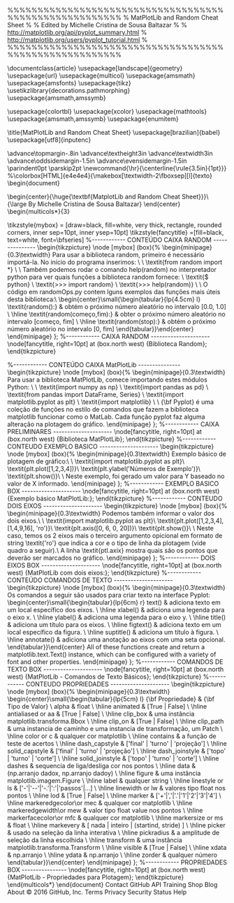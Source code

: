 %%%%%%%%%%%%%%%%%%%%%%%%%%%%%%%%%%%%%%%%%%%%%%%%%%%%%%%
% MatPlotLib and Random Cheat Sheet
%
% Edited by Michelle Cristina de Sousa Baltazar
%
% http://matplotlib.org/api/pyplot_summary.html
% http://matplotlib.org/users/pyplot_tutorial.html
%
%%%%%%%%%%%%%%%%%%%%%%%%%%%%%%%%%%%%%%%%%%%%%%%%%%%%%%%

\documentclass{article}
\usepackage[landscape]{geometry}
\usepackage{url}
\usepackage{multicol}
\usepackage{amsmath}
\usepackage{amsfonts}
\usepackage{tikz}
\usetikzlibrary{decorations.pathmorphing}
\usepackage{amsmath,amssymb}

\usepackage{colortbl}
\usepackage{xcolor}
\usepackage{mathtools}
\usepackage{amsmath,amssymb}
\usepackage{enumitem}

\title{MatPlotLib and Random Cheat Sheet}
\usepackage[brazilian]{babel}
\usepackage[utf8]{inputenc}

\advance\topmargin-.8in
\advance\textheight3in
\advance\textwidth3in
\advance\oddsidemargin-1.5in
\advance\evensidemargin-1.5in
\parindent0pt
\parskip2pt
\newcommand{\hr}{\centerline{\rule{3.5in}{1pt}}}
%\colorbox[HTML]{e4e4e4}{\makebox[\textwidth-2\fboxsep][l]{texto}
\begin{document}

\begin{center}{\huge{\textbf{MatplotLib and Random Cheat Sheet}}}\\
{\large By Michelle Cristina de Sousa Baltazar}
\end{center}
\begin{multicols*}{3}

\tikzstyle{mybox} = [draw=black, fill=white, very thick,
    rectangle, rounded corners, inner sep=10pt, inner ysep=10pt]
\tikzstyle{fancytitle} =[fill=black, text=white, font=\bfseries]
%------------ CONTEÚDO CAIXA RANDOM ---------------
\begin{tikzpicture}
\node [mybox] (box){%
    \begin{minipage}{0.3\textwidth}
		Para usar a biblioteca random, primeiro é necessário importá-la. No início do programa inserimos: \\
        \\
		\textit{from random import *} \\
        \\
        Também podemos rodar o comando help(random) no interpretador python para ver quais funções a biblioteca random fornece:
        \\
        \textit{\$ python} \\
		\textit{>>> import random} \\
		\textit{>>> help(random)} \\
        \\
        O código em randomOps.py contem lguns exemplos das funções mais úteis desta biblioteca:\\
	\begin{center}\small{\begin{tabular}{lp{4.5cm} l}
		\textit{random():} & obtém o próximo número aleatório no intervalo [0.0, 1.0] \\ \hline
		\textit{random(começo,fim):} & obter o próximo número aleatório no intervalo [começo, fim] \\ \hline
		\textit{random(stop):} & obtém o próximo número aleatório no intervalo [0, fim]
	\end{tabular}}\end{center}
    \end{minipage}
};
%------------ CAIXA RANDOM ---------------------
\node[fancytitle, right=10pt] at (box.north west) {Biblioteca Random};
\end{tikzpicture}


%------------ CONTEÚDO CAIXA MatPlotLib ---------------
\begin{tikzpicture}
\node [mybox] (box){%
    \begin{minipage}{0.3\textwidth}
		Para usar a biblioteca MatPlotLib, comece importando estes módulos Python: \\
        \\
		\textit{import numpy as np} \\
		\textit{import pandas as pd} \\
		\textit{from pandas import DataFrame, Series} \\
		\textit{import matplotlib.pyplot as plt} \\
		\textit{import matplotlib} \\
		\\
        {\bf Pyplot} é uma coleção de funções no estilo de comandos que fazem a biblioteca matplotlib funcionar como o MatLab. Cada função pyplot faz alguma alteração na plotagem do gráfico.
    \end{minipage}
};
%------------ CAIXA PRELIMINARES ---------------------
\node[fancytitle, right=10pt] at (box.north west) {Biblioteca MatPlotLib};
\end{tikzpicture}
%------------ CONTEUDO EXEMPLO BASICO ---------------------
\begin{tikzpicture}
\node [mybox] (box){%
    \begin{minipage}{0.3\textwidth}
    	Exemplo básico de plotagem de gráfico:\\
        \\
        \textit{import matplotlib.pyplot as plt}\\
		\textit{plt.plot([1,2,3,4])}\\
		\textit{plt.ylabel('Números de Exemplo')}\\
		\textit{plt.show()}\\
        \\
        Neste exemplo, foi gerado um valor para Y baseado no valor de X informado.
    \end{minipage}
};
%------------ EXEMPLO BASICO BOX ---------------------
\node[fancytitle, right=10pt] at (box.north west) {Exemplo básico MatPlotLib:};
\end{tikzpicture}
%------------ CONTEUDO DOIS EIXOS ---------------------
\begin{tikzpicture}
\node [mybox] (box){%
    \begin{minipage}{0.3\textwidth}
		Podemos também informar o valor dos dois eixos.\\
        \\
        \textit{import matplotlib.pyplot as plt}\\
		\textit{plt.plot([1,2,3,4], [1,4,9,16], 'ro')}\\
		\textit{plt.axis([0, 6, 0, 20])}\\
		\textit{plt.show()}\\
        \\
        Neste caso, temos os 2 eixos mais o terceiro argumento opicional em formato de string \textit{'ro'} que indica a cor e o tipo de linha da plotagem (vide quadro a seguir).\\
        A linha \textit{ptl.axix} mostra quais são os pontos que deverão ser marcados no gráfico.
    \end{minipage}
};
%------------ DOIS EIXOS BOX ---------------------
\node[fancytitle, right=10pt] at (box.north west) {MatPlotLib com dois eixos:};
\end{tikzpicture}
%------------ CONTEÚDO COMANDOS DE TEXTO ---------------------
\begin{tikzpicture}
\node [mybox] (box){%
    \begin{minipage}{0.3\textwidth}
    Os comandos a seguir são usados para criar texto na interface Pyplot:
	\begin{center}\small{\begin{tabular}{lp{6cm} r}
text() & adiciona texto em um local específico dos eixos. \\ \hline
xlabel() & adiciona uma legenda para o eixo x. \\ \hline
ylabel() & adiciona uma legenda para o eixo y. \\ \hline
title() & adiciona um título para os eixos. \\ \hline
figtext() & adiciona texto em um local específico da figura. \\ \hline
suptitle() & adiciona um título à figura. \\ \hline
annotate() & adiciona uma anotação ao eixos com uma seta opcional.
	\end{tabular}}\end{center}
All of these functions create and return a matplotlib.text.Text() instance, which can be configured with a variety of font and other properties.
    \end{minipage}
};
%------------ COMANDOS DE TEXTO BOX ---------------------
\node[fancytitle, right=10pt] at (box.north west) {MatPlotLib - Comandos de Texto Básicos};
\end{tikzpicture}
%------------ CONTEUDO PROPRIEDADES ---------------------
\begin{tikzpicture}
\node [mybox] (box){%
    \begin{minipage}{0.3\textwidth}
	\begin{center}\small{\begin{tabular}{lp{5cm} l}
{\bf Propriedade} & {\bf Tipo de Valor} \\
alpha & float \\ \hline
animated & [True | False] \\ \hline
antialiased or aa & [True | False] \\ \hline
clip\_box & uma instância matplotlib.transforma.Bbox \\ \hline
clip\_on & [True | False] \\ \hline
clip\_path & uma instancia de caminho e uma instancia de transformação, um Patch \\ \hline
color or c & qualquer cor matplotlib \\ \hline
contains & a função de teste de acertos \\ \hline
dash\_capstyle & ['final' | 'turno' | 'projeção'] \\ \hline
solid\_capstyle & ['final' | 'turno' | 'projeção'] \\ \hline
dash\_joinstyle & ['topo' | 'turno' | 'corte'] \\ \hline
solid\_joinstyle & ['topo' | 'turno' | 'corte'] \\ \hline
dashes & sequencia de liga/desliga cor nos pontos \\ \hline
data & (np.arranjo dadox, np.arranjo dadoy) \\ \hline
figure & uma instância matplotlib.imagem.Figure \\ \hline
label & qualquer string \\ \hline
linestyle or ls & ['-'|'--'|'-.'|':'|'passos'|...] \\ \hline
linewidth or lw & valores tipo float nos pontos \\ \hline
lod & [True | False] \\ \hline
marker & ['+'|','|'.'|'1'|'2'|'3'|'4'] \\ \hline
markeredgecolor\\or mec & qualquer cor matplotlib \\ \hline
markeredgewidth\\or mew & valor tipo float value nos pontos \\ \hline
markerfacecolor\\or mfc & qualquer cor matplotlib \\ \hline
markersize or ms & float \\ \hline
markevery & [ nada | inteiro | (startind, stride) ] \\ \hline
picker & usado na seleção da linha interativa \\ \hline
pickradius & a amplitude de seleção da linha escolhida \\ \hline
transform & uma instância matplotlib.transforma.Transform \\ \hline
visible & [True | False] \\ \hline
xdata & np.arranjo \\ \hline
ydata & np.arranjo \\ \hline
zorder & qualquer número
	\end{tabular}}\end{center}
    \end{minipage}
};
%------------ PROPRIEDADES BOX ----------------
\node[fancytitle, right=10pt] at (box.north west) {MatPlotLib - Propriedades para Plotagem};
\end{tikzpicture}
\end{multicols*}
\end{document}
Contact GitHub API Training Shop Blog About
© 2016 GitHub, Inc. Terms Privacy Security Status Help